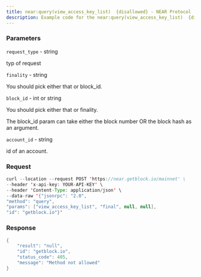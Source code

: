 ```yaml
---
title: near:query(view_access_key_list)  {disallowed} - NEAR Protocol
description: Example code for the near:query(view_access_key_list)  {disallowed} json-rpc method. Сomplete guide on how to use near:query(view_access_key_list)  {disallowed} json-rpc in GetBlock.io Web3 documentation.
---
```


### Parameters


`request_type` - string

typ of request

`finality` - string

You should pick either that or block_id.

`block_id` - int or string

You should pick either that or finality.

The block_id param can take either the block number OR the block hash as
an argument.

`account_id` - string

id of an account.

### Request

``` java
curl --location --request POST 'https://near.getblock.io/mainnet' \ 
--header 'x-api-key: YOUR-API-KEY' \ 
--header 'Content-Type: application/json' \ 
--data-raw '{"jsonrpc": "2.0",
"method": "query",
"params": ["view_access_key_list", "final", null, null],
"id": "getblock.io"}'
```

###  Response

``` java
{
    "result": "null",
    "id": "getblock.io",
    "status_code": 405,
    "message": "Method not allowed"
}
```

